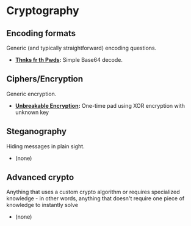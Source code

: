 # Cryptography

## Encoding formats
Generic (and typically straightforward) encoding questions.
- **[Thnks fr th Pwds](Thnks-fr-th-pwds.md):** Simple Base64 decode.
## Ciphers/Encryption
Generic encryption.
- **[Unbreakable Encryption](Unbreakable-encryption.md):** One-time pad using XOR encryption with unknown key
## Steganography
Hiding messages in plain sight.
- (none)
## Advanced crypto
Anything that uses a custom crypto algorithm or requires specialized knowledge - in other words, anything that doesn't require one piece of knowledge to instantly solve
- (none)